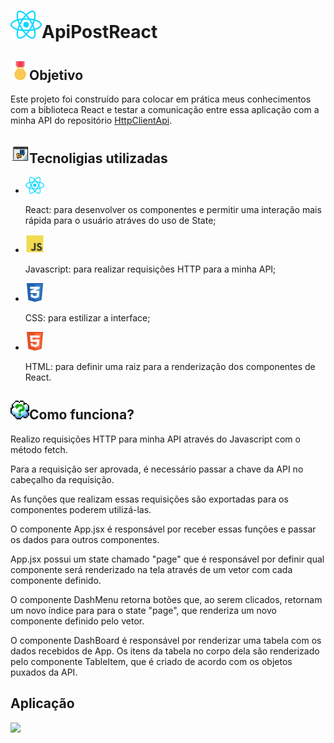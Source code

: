 <h1><img src="./src/assets/react.svg" width="50px">ApiPostReact</h1>
<h2><img src="./src/assets/goal.png" width="30px">Objetivo</h2>
<p>Este projeto foi construído para colocar em prática meus conhecimentos com a biblioteca React e testar a comunicação entre essa aplicação com a minha API do repositório <a href="https://github.com/foursimon/HttpClientApi">HttpClientApi</a>.</p>
<h2><img src="./src/assets/linguagem.png" width="30px">Tecnoligias utilizadas</h2>
<ul>
    <li><img src="./src/assets/react.svg" width="30px"><p>React: para desenvolver os componentes e permitir uma interação mais rápida para
    o usuário atráves do uso de State;</p></li>
    <li><img src="./src/assets/js.png" width="30px"><p>Javascript: para realizar requisições HTTP para a minha API;</p></li>
    <li><img src="./src/assets/css.png" width="30px"><p>CSS: para estilizar a interface;</p></li>
    <li><img src="./src/assets/html.png" width="30px"><p>HTML: para definir uma raiz para a renderização dos componentes de React.</p></li>
</ul>

<h2><img src="./src/assets/question.png" width="30px">Como funciona?</h2>
<p>Realizo requisições HTTP para minha API através do Javascript com o método fetch.</p>
<p>Para a requisição ser aprovada, é necessário passar a chave da API no cabeçalho da requisição.</p>
<p>As funções que realizam essas requisições são exportadas para os componentes poderem utilizá-las.</p>
<p>O componente App.jsx é responsável por receber essas funções e passar os dados para outros componentes.</p>
<p>App.jsx possui um state chamado "page" que é responsável por definir qual componente será renderizado na tela através de
um vetor com cada componente definido.</p>
<p>O componente DashMenu retorna botões que, ao serem clicados, retornam um novo índice para para o state "page", que renderiza um novo componente definido pelo vetor.</p>
<p>O componente DashBoard é responsável por renderizar uma tabela com os dados recebidos de App. Os itens da tabela no corpo dela são renderizado pelo componente TableItem, que é criado de acordo com os objetos puxados da API.</p>

<h2>Aplicação</h2>
<img src="./src/assets/showcase.gif" width="1000px">